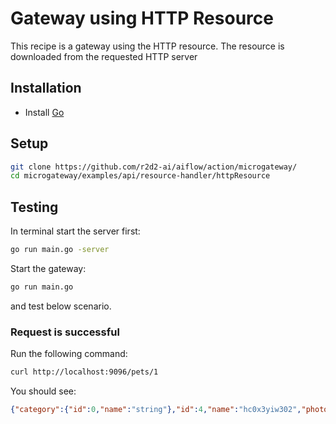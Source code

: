 # Gateway using HTTP Resource
This recipe is a gateway using the HTTP resource. The resource is downloaded from the  requested HTTP server

## Installation
* Install [Go](https://golang.org/)

## Setup
```bash
git clone https://github.com/r2d2-ai/aiflow/action/microgateway/
cd microgateway/examples/api/resource-handler/httpResource
```

## Testing

In terminal start the server first:
```bash
go run main.go -server
```

Start the gateway:
```bash
go run main.go
```
and test below scenario.

### Request is successful
Run the following command:
```bash
curl http://localhost:9096/pets/1
```

You should see:
```json
{"category":{"id":0,"name":"string"},"id":4,"name":"hc0x3yiw302","photoUrls":["string"],"status":"available","tags":[{"id":0,"name":"string"}]}
```
